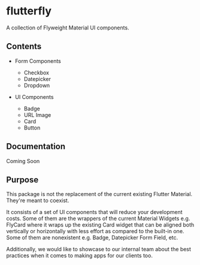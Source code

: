 # flutterfly

A collection of Flyweight Material UI components.

## Contents

- Form Components
    - Checkbox
    - Datepicker
    - Dropdown

- UI Components
    - Badge
    - URL Image
    - Card
    - Button

## Documentation

Coming Soon

## Purpose

This package is not the replacement of the current existing Flutter Material. They're meant to coexist.

It consists of a set of UI components that will reduce your development costs. Some of them are the wrappers of the current Material Widgets e.g. FlyCard where it wraps up the existing Card widget that can be aligned both vertically or horizontally with less effort as compared to the built-in one. Some of them are nonexistent e.g. Badge, Datepicker Form Field, etc. 

Additionally, we would like to showcase to our internal team about the best practices when it comes to making apps for our clients too.